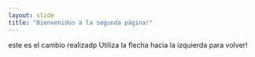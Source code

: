 ```yaml
---
layout: slide
title: "Bienvenidos a la segunda página!"
---
```

este es el cambio realizadp
Utiliza la flecha hacia la izquierda para volver!

